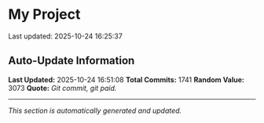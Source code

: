 # My Project


Last updated: 2025-10-24 16:25:37




















































































































































































































































































































































































































































































































































































































































































































































































































































































































































































































































































































































































































































































































































































































































































































































































































































































































































































































































































































































































































































































































































































































## Auto-Update Information

**Last Updated:** 2025-10-24 16:51:08
**Total Commits:** 1741
**Random Value:** 3073
**Quote:** _Git commit, git paid._

---
_This section is automatically generated and updated._